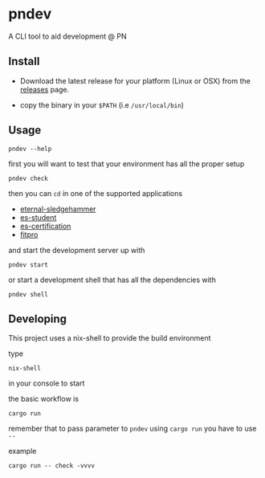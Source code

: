 # pndev

A CLI tool to aid development @ PN

## Install

* Download the latest release for your platform (Linux or OSX)
from the [releases](https://github.com/PrecisionNutrition/pndev/releases) page.

* copy the binary in your `$PATH` (i.e `/usr/local/bin`)

## Usage

```
pndev --help
```

first you will want to test that your environment has all the proper setup

```
pndev check
```

then you can `cd` in one of the supported applications

* [eternal-sledgehammer](https://PrecisionNutrition/eternal-sledgehammer)
* [es-student](https://PrecisionNutrition/es-student)
* [es-certification](https://PrecisionNutrition/es-certification)
* [fitpro](https://PrecisionNutrition/fitpro)

and start the development server up with

```
pndev start
```

or start a development shell that has all the dependencies with

```
pndev shell
```

## Developing

This project uses a nix-shell to provide the build environment

type 

```
nix-shell
```

in your console to start

the basic workflow is 

```
cargo run
```

remember that to pass parameter to `pndev`
using `cargo run` you have to use `--`

example

```
cargo run -- check -vvvv
```


